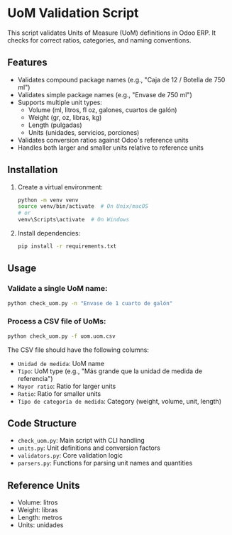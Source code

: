 # UoM Validation Script

This script validates Units of Measure (UoM) definitions in Odoo ERP. It checks for correct ratios, categories, and naming conventions.

## Features

- Validates compound package names (e.g., "Caja de 12 / Botella de 750 ml")
- Validates simple package names (e.g., "Envase de 750 ml")
- Supports multiple unit types:
  - Volume (ml, litros, fl oz, galones, cuartos de galón)
  - Weight (gr, oz, libras, kg)
  - Length (pulgadas)
  - Units (unidades, servicios, porciones)
- Validates conversion ratios against Odoo's reference units
- Handles both larger and smaller units relative to reference units

## Installation

1. Create a virtual environment:
   ```bash
   python -m venv venv
   source venv/bin/activate  # On Unix/macOS
   # or
   venv\Scripts\activate  # On Windows
   ```

2. Install dependencies:
   ```bash
   pip install -r requirements.txt
   ```

## Usage

### Validate a single UoM name:
```bash
python check_uom.py -n "Envase de 1 cuarto de galón"
```

### Process a CSV file of UoMs:
```bash
python check_uom.py -f uom.uom.csv
```

The CSV file should have the following columns:
- `Unidad de medida`: UoM name
- `Tipo`: UoM type (e.g., "Más grande que la unidad de medida de referencia")
- `Mayor ratio`: Ratio for larger units
- `Ratio`: Ratio for smaller units
- `Tipo de categoría de medida`: Category (weight, volume, unit, length)

## Code Structure

- `check_uom.py`: Main script with CLI handling
- `units.py`: Unit definitions and conversion factors
- `validators.py`: Core validation logic
- `parsers.py`: Functions for parsing unit names and quantities

## Reference Units

- Volume: litros
- Weight: libras
- Length: metros
- Units: unidades
